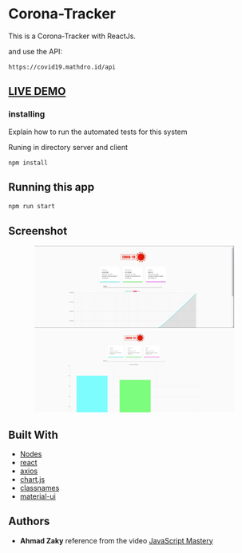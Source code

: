 # Corona-Tracker

This is a Corona-Tracker with ReactJs.

and use the API:

```
https://covid19.mathdro.id/api
```
## <a href="https://eager-hugle-0c0c12.netlify.app/">LIVE DEMO</a>

### installing

Explain how to run the automated tests for this system

Runing in directory server and client

```
npm install
```

## Running this app

```
npm run start
```

## Screenshot

<div align="center">
    <img src="/screenshot/pic1.jpg" width="400px"</img> 
</div>
<div align="center">
    <img src="/screenshot/pic2.jpg" width="400px"</img> 
</div>

## Built With

- [Nodes](https://nodejs.org/en/)
- [react](https://reactjs.org/)
- [axios](https://www.npmjs.com/package/axios)
- [chart.js](https://www.chartjs.org/)
- [classnames](https://www.npmjs.com/package/classnames)
- [material-ui](https://material-ui.com/)

## Authors

- **Ahmad Zaky**
  reference from the video [JavaScript Mastery](https://www.youtube.com/watch?v=khJlrj3Y6Ls)
